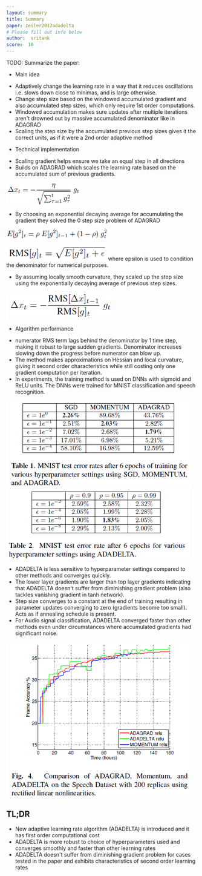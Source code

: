 ```yaml
---
layout: summary
title: Summary
paper: zeiler2012adadelta
# Please fill out info below
author:  sritank
score:  10
---
```


TODO: Summarize the paper:

* Main idea
- Adaptively change the learning rate in a way that it reduces oscillations i.e. slows down close to minimas, and is large otherwise.
- Change step size based on the windowed accumulated gradient and also accumulated step sizes, which only require 1st order computations.
- Windowed accumulation makes sure updates after multiple iterations aren't drowned out by massive accumulated denominator like in ADAGRAD
- Scaling the step size by the accumulated previous step sizes gives it the correct units, as if it were a 2nd order adaptive method

* Technical implementation
- Scaling gradient helps ensure we take an equal step in all directions
- Builds on ADAGRAD which scales the learning rate based on the accumulated sum of previous gradients. 

![ADAGRAD_step](zeiler2012adadelta_1a.png)
- By choosing an exponential decaying average for accumulating the gradient they solved the 0 step size problem of ADAGRAD

![ADADELTA_avg](zeiler2012adadelta_1b.png)

![ADADELTA_denom](zeiler2012adadelta_1c.png)
where epsilon is used to condition the denominator for numerical purposes.
- By assuming locally smooth curvature, they scaled up the step size using the exponentially decaying average of previous step sizes.

![ADADELTA_step](zeiler2012adadelta_1d.png)
* Algorithm performance
- numerator RMS term lags behind the denominator by 1 time step, making it robust to large sudden gradients. Denominator increases slowing down the progress before numerator can blow up.
- The method makes approximations on Hessian and local curvature, giving it second order characteristics while still costing only one gradient computation per iteration.
- In experiments, the training method is used on DNNs with sigmoid and ReLU units. The DNNs were trained for MNIST classification and speech recognition.

![6epoch](zeiler2012adadelta_1e.png) ![6epoch_ADADELTA](zeiler2012adadelta_1f.png)

- ADADELTA is less sensitive to hyperparameter settings compared to other methods and converges quickly. 
- The lower layer gradients are larger than top layer gradients indicating that ADADELTA doesn't suffer from diminishing gradient problem (also tackles vanishing gradient in tanh network).
- Step size converges to a constant at the end of training resulting in parameter updates converging to zero (gradients become too small). Acts as if annealing schedule is present.
- For Audio signal classification, ADADELTA converged faster than other methods even under circumstances where accumulated gradients had significant noise.

![audio](zeiler2012adadelta_1g.png)

## TL;DR
* New adaptive learning rate algorithm (ADADELTA) is introduced and it has first order computational cost
* ADADELTA is more robust to choice of hyperparameters used and converges smoothly and faster than other learning rates
* ADADELTA doesn't suffer from diminishing gradient problem for cases tested in the paper and exhibits characteristics of second order learning rates
